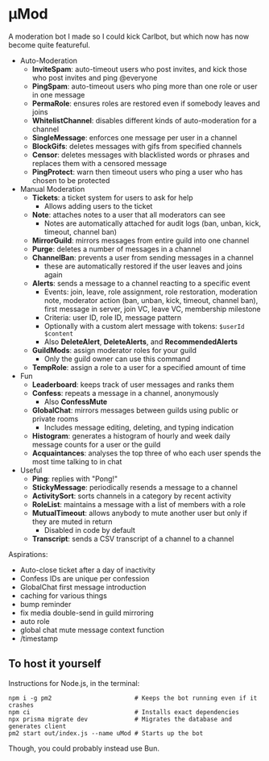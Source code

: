 # μMod

A moderation bot I made so I could kick Carlbot, but which now has now become quite featureful.

- Auto-Moderation
  - **InviteSpam**: auto-timeout users who post invites, and kick those who post invites and ping @everyone
  - **PingSpam**: auto-timeout users who ping more than one role or user in one message
  - **PermaRole**: ensures roles are restored even if somebody leaves and joins
  - **WhitelistChannel**: disables different kinds of auto-moderation for a channel
  - **SingleMessage**: enforces one message per user in a channel
  - **BlockGifs**: deletes messages with gifs from specified channels
  - **Censor**: deletes messages with blacklisted words or phrases and replaces them with a censored message
  - **PingProtect**: warn then timeout users who ping a user who has chosen to be protected
- Manual Moderation
  - **Tickets**: a ticket system for users to ask for help
    - Allows adding users to the ticket
  - **Note**: attaches notes to a user that all moderators can see
    - Notes are automatically attached for audit logs (ban, unban, kick, timeout, channel ban)
  - **MirrorGuild**: mirrors messages from entire guild into one channel
  - **Purge**: deletes a number of messages in a channel
  - **ChannelBan**: prevents a user from sending messages in a channel
    - these are automatically restored if the user leaves and joins again
  - **Alerts**: sends a message to a channel reacting to a specific event
    - Events: join, leave, role assignment, role restoration, moderation note, moderator action (ban, unban, kick, timeout, channel ban), first message in server, join VC, leave VC, membership milestone
    - Criteria: user ID, role ID, message pattern
    - Optionally with a custom alert message with tokens: `$userId $content`
    - Also **DeleteAlert**, **DeleteAlerts**, and **RecommendedAlerts**
  - **GuildMods**: assign moderator roles for your guild
    - Only the guild owner can use this command
  - **TempRole**: assign a role to a user for a specified amount of time
- Fun
  - **Leaderboard**: keeps track of user messages and ranks them
  - **Confess**: repeats a message in a channel, anonymously
    - Also **ConfessMute**
  - **GlobalChat**: mirrors messages between guilds using public or private rooms
    - Includes message editing, deleting, and typing indication
  - **Histogram**: generates a histogram of hourly and week daily message counts for a user or the guild
  - **Acquaintances**: analyses the top three of who each user spends the most time talking to in chat
- Useful
  - **Ping**: replies with "Pong!"
  - **StickyMessage**: periodically resends a message to a channel
  - **ActivitySort**: sorts channels in a category by recent activity
  - **RoleList**: maintains a message with a list of members with a role
  - **MutualTimeout**: allows anybody to mute another user but only if they are muted in return
    - Disabled in code by default
  - **Transcript**: sends a CSV transcript of a channel to a channel

Aspirations:

- Auto-close ticket after a day of inactivity
- Confess IDs are unique per confession
- GlobalChat first message introduction
- caching for various things
- bump reminder
- fix media double-send in guild mirroring
- auto role
- global chat mute message context function
- /timestamp

## To host it yourself

Instructions for Node.js, in the terminal:

```
npm i -g pm2                       # Keeps the bot running even if it crashes
npm ci                             # Installs exact dependencies
npx prisma migrate dev             # Migrates the database and generates client
pm2 start out/index.js --name uMod # Starts up the bot
```

Though, you could probably instead use Bun.
